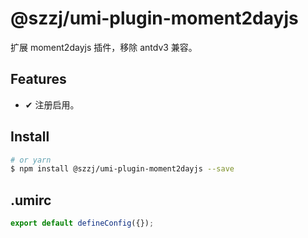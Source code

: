# @szzj/umi-plugin-moment2dayjs

扩展 moment2dayjs 插件，移除 antdv3 兼容。

## Features

- ✔︎ 注册启用。

## Install

```bash
# or yarn
$ npm install @szzj/umi-plugin-moment2dayjs --save
```

## .umirc

```js
export default defineConfig({});
```
